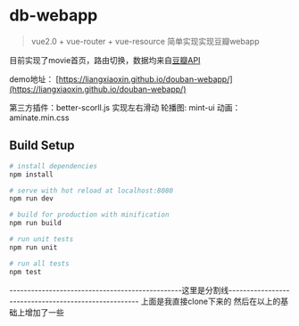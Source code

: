 # db-webapp

> vue2.0 + vue-router + vue-resource  简单实现实现豆瓣webapp

目前实现了movie首页，路由切换，数据均来自[豆瓣API](https://developers.douban.com/wiki/?title=guide)

demo地址：
[https://liangxiaoxin.github.io/douban-webapp/](https://liangxiaoxin.github.io/douban-webapp/)


第三方插件：better-scorll.js 实现左右滑动
轮播图: mint-ui
动画：aminate.min.css
## Build Setup

``` bash
# install dependencies
npm install

# serve with hot reload at localhost:8080
npm run dev

# build for production with minification
npm run build

# run unit tests
npm run unit

# run all tests
npm test
```

------------------------------------------------这里是分割线-----------------------------------------------------
上面是我直接clone下来的  然后在以上的基础上增加了一些


